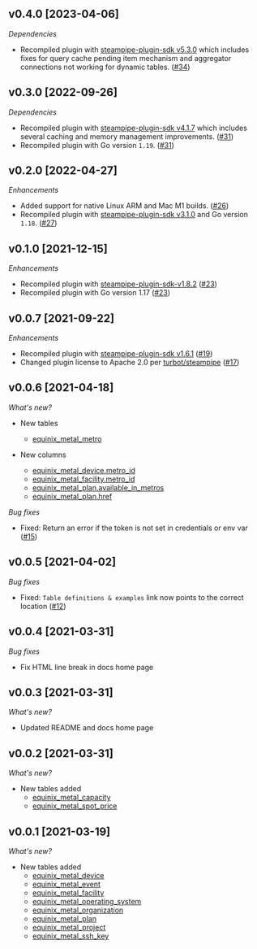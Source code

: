 ## v0.4.0 [2023-04-06]

_Dependencies_

- Recompiled plugin with [steampipe-plugin-sdk v5.3.0](https://github.com/turbot/steampipe-plugin-sdk/blob/main/CHANGELOG.md#v530-2023-03-16) which includes fixes for query cache pending item mechanism and aggregator connections not working for dynamic tables. ([#34](https://github.com/turbot/steampipe-plugin-equinix/pull/34))

## v0.3.0 [2022-09-26]

_Dependencies_

- Recompiled plugin with [steampipe-plugin-sdk v4.1.7](https://github.com/turbot/steampipe-plugin-sdk/blob/main/CHANGELOG.md#v417-2022-09-08) which includes several caching and memory management improvements. ([#31](https://github.com/turbot/steampipe-plugin-equinix/pull/31))
- Recompiled plugin with Go version `1.19`. ([#31](https://github.com/turbot/steampipe-plugin-equinix/pull/31))

## v0.2.0 [2022-04-27]

_Enhancements_

- Added support for native Linux ARM and Mac M1 builds. ([#26](https://github.com/turbot/steampipe-plugin-equinix/pull/26))
- Recompiled plugin with [steampipe-plugin-sdk v3.1.0](https://github.com/turbot/steampipe-plugin-sdk/blob/main/CHANGELOG.md#v310--2022-03-30) and Go version `1.18`. ([#27](https://github.com/turbot/steampipe-plugin-equinix/pull/27))

## v0.1.0 [2021-12-15]

_Enhancements_

- Recompiled plugin with [steampipe-plugin-sdk-v1.8.2](https://github.com/turbot/steampipe-plugin-sdk/blob/main/CHANGELOG.md#v182--2021-11-22) ([#23](https://github.com/turbot/steampipe-plugin-equinix/pull/23))
- Recompiled plugin with Go version 1.17 ([#23](https://github.com/turbot/steampipe-plugin-equinix/pull/23))

## v0.0.7 [2021-09-22]

_Enhancements_

- Recompiled plugin with [steampipe-plugin-sdk v1.6.1](https://github.com/turbot/steampipe-plugin-sdk/blob/main/CHANGELOG.md#v161--2021-09-21) ([#19](https://github.com/turbot/steampipe-plugin-equinix/pull/19))
- Changed plugin license to Apache 2.0 per [turbot/steampipe](https://github.com/turbot/steampipe/issues/488) ([#17](https://github.com/turbot/steampipe-plugin-equinix/pull/17))

## v0.0.6 [2021-04-18]

_What's new?_

- New tables
  - [equinix_metal_metro](https://hub.steampipe.io/plugins/turbot/equinix/tables/equinix_metal_metro)

- New columns
  - [equinix_metal_device.metro_id](https://hub.steampipe.io/plugins/turbot/equinix/tables/equinix_metal_device)
  - [equinix_metal_facility.metro_id](https://hub.steampipe.io/plugins/turbot/equinix/tables/equinix_metal_facility)
  - [equinix_metal_plan.available_in_metros](https://hub.steampipe.io/plugins/turbot/equinix/tables/equinix_metal_plan)
  - [equinix_metal_plan.href](https://hub.steampipe.io/plugins/turbot/equinix/tables/equinix_metal_plan)

_Bug fixes_

- Fixed: Return an error if the token is not set in credentials or env var ([#15](https://github.com/turbot/steampipe-plugin-equinix/issues/15))


## v0.0.5 [2021-04-02]

_Bug fixes_

- Fixed: `Table definitions & examples` link now points to the correct location ([#12](https://github.com/turbot/steampipe-plugin-equinix/pull/12))


## v0.0.4 [2021-03-31]

_Bug fixes_

- Fix HTML line break in docs home page


## v0.0.3 [2021-03-31]

_What's new?_

- Updated README and docs home page


## v0.0.2 [2021-03-31]

_What's new?_

- New tables added
  - [equinix_metal_capacity](https://hub.steampipe.io/plugins/turbot/equinix/tables/equinix_metal_capacity)
  - [equinix_metal_spot_price](https://hub.steampipe.io/plugins/turbot/equinix/tables/equinix_metal_spot_price)


## v0.0.1 [2021-03-19]

_What's new?_

- New tables added
  - [equinix_metal_device](https://hub.steampipe.io/plugins/turbot/equinix/tables/equinix_metal_device)
  - [equinix_metal_event](https://hub.steampipe.io/plugins/turbot/equinix/tables/equinix_metal_event)
  - [equinix_metal_facility](https://hub.steampipe.io/plugins/turbot/equinix/tables/equinix_metal_facility)
  - [equinix_metal_operating_system](https://hub.steampipe.io/plugins/turbot/equinix/tables/equinix_metal_operating_system)
  - [equinix_metal_organization](https://hub.steampipe.io/plugins/turbot/equinix/tables/equinix_metal_organization)
  - [equinix_metal_plan](https://hub.steampipe.io/plugins/turbot/equinix/tables/equinix_metal_plan)
  - [equinix_metal_project](https://hub.steampipe.io/plugins/turbot/equinix/tables/equinix_metal_project)
  - [equinix_metal_ssh_key](https://hub.steampipe.io/plugins/turbot/equinix/tables/equinix_metal_ssh_key)
